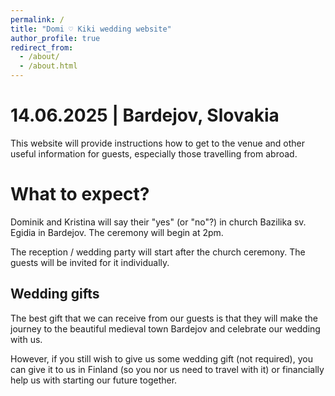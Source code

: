 ```yaml
---
permalink: /
title: "Domi ♡ Kiki wedding website"
author_profile: true
redirect_from: 
  - /about/
  - /about.html
---
```

14.06.2025 | Bardejov, Slovakia
======
This website will provide instructions how to get to the venue and other useful information for guests, especially those travelling from abroad.

What to expect?
======
Dominik and Kristina will say their "yes" (or "no"?) in church Bazilika sv. Egidia in Bardejov. The ceremony will begin at 2pm.

The reception / wedding party will start after the church ceremony. The guests will be invited for it individually.

Wedding gifts
------
The best gift that we can receive from our guests is that they will make the journey to the beautiful medieval town Bardejov and celebrate our wedding with us.

However, if you still wish to give us some wedding gift (not required), you can give it to us in Finland (so you nor us need to travel with it) or financially help us with starting our future together.


